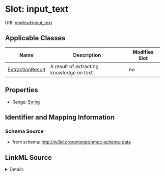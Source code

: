 

# Slot: input_text

URI: [nmdcsd:input_text](http://w3id.org/ontogpt/nmdc-schema-datainput_text)



<!-- no inheritance hierarchy -->





## Applicable Classes

| Name | Description | Modifies Slot |
| --- | --- | --- |
| [ExtractionResult](ExtractionResult.md) | A result of extracting knowledge on text |  no  |







## Properties

* Range: [String](String.md)





## Identifier and Mapping Information







### Schema Source


* from schema: http://w3id.org/ontogpt/nmdc-schema-data




## LinkML Source

<details>
```yaml
name: input_text
from_schema: http://w3id.org/ontogpt/nmdc-schema-data
rank: 1000
alias: input_text
owner: ExtractionResult
domain_of:
- ExtractionResult
range: string

```
</details>
